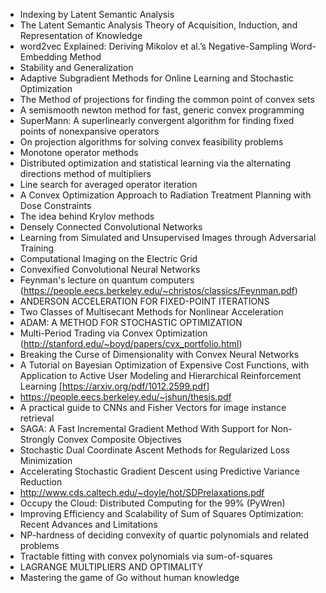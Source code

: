 * Indexing by Latent Semantic Analysis
* The Latent Semantic Analysis Theory of Acquisition, Induction, and Representation of Knowledge
* word2vec Explained: Deriving Mikolov et al.’s Negative-Sampling Word-Embedding Method
* Stability and Generalization
* Adaptive Subgradient Methods for Online Learning and Stochastic Optimization
* The Method of projections for finding the common point of convex sets
* A semismooth newton method for fast, generic convex programming
* SuperMann: A superlinearly convergent algorithm for finding fixed points of nonexpansive operators
* On projection algorithms for solving convex feasibility problems
* Monotone operator methods
* Distributed optimization and statistical learning via the alternating directions method of multipliers
* Line search for averaged operator iteration
* A Convex Optimization Approach to Radiation Treatment Planning with Dose Constraints
* The idea behind Krylov methods
* Densely Connected Convolutional Networks
* Learning from Simulated and Unsupervised Images through Adversarial Training 
* Computational Imaging on the Electric Grid 
* Convexified Convolutional Neural Networks
* Feynman's lecture on quantum computers (https://people.eecs.berkeley.edu/~christos/classics/Feynman.pdf)
* ANDERSON ACCELERATION FOR FIXED-POINT ITERATIONS
* Two Classes of Multisecant Methods for Nonlinear Acceleration
* ADAM: A METHOD FOR STOCHASTIC OPTIMIZATION
* Multi-Period Trading via Convex Optimization (http://stanford.edu/~boyd/papers/cvx_portfolio.html)
* Breaking the Curse of Dimensionality with Convex Neural Networks
* A Tutorial on Bayesian Optimization of
Expensive Cost Functions, with Application to Active User Modeling and
Hierarchical Reinforcement Learning [https://arxiv.org/pdf/1012.2599.pdf]
* https://people.eecs.berkeley.edu/~jshun/thesis.pdf
* A practical guide to CNNs and Fisher Vectors for image instance retrieval
* SAGA: A Fast Incremental Gradient Method With Support for Non-Strongly Convex Composite Objectives
* Stochastic Dual Coordinate Ascent Methods for Regularized Loss Minimization
* Accelerating Stochastic Gradient Descent using Predictive Variance Reduction
* http://www.cds.caltech.edu/~doyle/hot/SDPrelaxations.pdf
* Occupy the Cloud: Distributed Computing for the 99% (PyWren)
* Improving Efficiency and Scalability of Sum of Squares Optimization:
Recent Advances and Limitations
* NP-hardness of deciding convexity of quartic polynomials and related problems
* Tractable fitting with convex polynomials via sum-of-squares
* LAGRANGE MULTIPLIERS AND OPTIMALITY
* Mastering the game of Go without human knowledge
